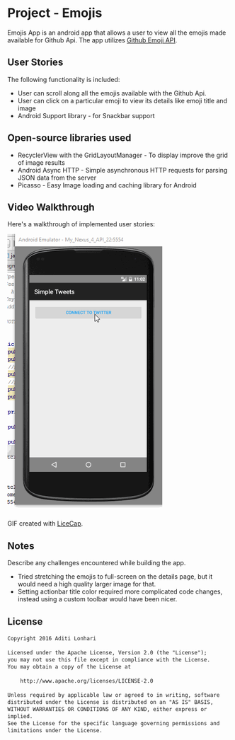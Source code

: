 # Project - Emojis

Emojis App is an android app that allows a user to view all the emojis made available for Github Api. The app utilizes [Github Emoji API](https://api.github.com/emojis).

## User Stories

The following functionality is included:

* User can scroll along all the emojis available with the Github Api.
* User can click on a particular emoji to view its details like emoji title and image
* Android Support library - for Snackbar support
  
## Open-source libraries used

* RecyclerView with the GridLayoutManager  - To display improve the grid of image results
* Android Async HTTP - Simple asynchronous HTTP requests for parsing JSON data from the server
* Picasso - Easy Image loading and caching library for Android

## Video Walkthrough

Here's a walkthrough of implemented user stories:

<img src='https://github.com/aditilonhari/MySimpleTweets/blob/fe96e3c63f16cf78c7c86a2d419c6d482a85d8f3/simpleTweetsApp.gif' title='Video Walkthrough' width='' alt='Video Walkthrough' />

GIF created with [LiceCap](http://www.cockos.com/licecap/).

## Notes

Describe any challenges encountered while building the app.

- Tried stretching the emojis to full-screen on the details page, but it would need a high quality larger image for that. 
- Setting actionbar title color required more complicated code changes, instead using a custom toolbar would have been nicer.

## License

    Copyright 2016 Aditi Lonhari

    Licensed under the Apache License, Version 2.0 (the "License");
    you may not use this file except in compliance with the License.
    You may obtain a copy of the License at

        http://www.apache.org/licenses/LICENSE-2.0

    Unless required by applicable law or agreed to in writing, software
    distributed under the License is distributed on an "AS IS" BASIS,
    WITHOUT WARRANTIES OR CONDITIONS OF ANY KIND, either express or implied.
    See the License for the specific language governing permissions and
    limitations under the License.
